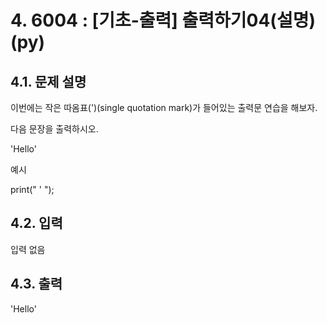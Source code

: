 # 4. 6004 : [기초-출력] 출력하기04(설명)(py)
## 4.1. 문제 설명

이번에는 작은 따옴표(')(single quotation mark)가 들어있는
출력문 연습을 해보자.

다음 문장을 출력하시오.

'Hello'

예시

print(" ' ");


## 4.2. 입력
입력 없음

## 4.3. 출력
'Hello'